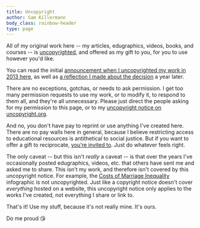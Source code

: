 ```yaml
---
title: Uncopyright
author: Sam Killermann
body_class: rainbow-header
type: page
---
```


All of my original work here -- my articles, edugraphics, videos, books, and courses -- is [uncopyrighted](https://uncopyright.org/notice/?uwn=It%27s%20Pronounced%20Metrosexual&?uwc=Sam+Killermann), and offered as my gift to you, for you to use however you'd like.

You can read the initial [announcement when I uncopyrighted my work in 2013 here](/2013/11/uncopyright/), as well as [a reflection I made about the decision](/2014/12/uncopyright-reflection/) a year later.

There are no exceptions, gotchas, or needs to ask permission. I get too many permission requests to use my work, or to modify it, to respond to them all, and they're all unnecessary. Please just direct the people asking for my permission to this page, or to my [uncopyright notice on uncopyright.org](https://uncopyright.org/notice/?uwn=It%27s%20Pronounced%20Metrosexual&?uwc=Sam+Killermann). 

And no, you don't have pay to reprint or use anything I've created here. There are no pay walls here in general, because I believe restricting access to educational resources is antithetical to social justice. But if you want to offer a gift to reciprocate, [you're invited to](/support/). Just do whatever feels right.

The only caveat -- but this isn't _really_ a caveat -- is that over the years I've occasionally posted edugraphics, videos, etc. that others have sent me and asked me to share. This isn't my work, and therefore isn't covered by this uncopyright notice. For example, the [Costs of Marriage Inequality](/2012/06/the-costs-of-marriage-inequality-an-infographic/) infographic is not uncopyrighted. Just like a copyright notice doesn't cover _everything_ hosted on a website, this uncopyright notice only applies to the works I've created, not everything I share or link to.

That's it! Use my stuff, because it's not really mine. It's ours. 

Do me proud 😘